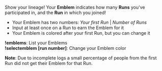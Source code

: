 Show your lineage! Your **Emblem** indicates how many **Runs** you've participated in, and the **Run** in which you joined!

- Your Emblem has two numbers: *Your first Run* | *Number of Runs*
- Input at least once on a Run to earn the Emblem for it
- Your Emblem is colored after your first Run, but you can change it

**!emblems**: List your Emblems  
**!selectemblem \[run number\]**: Change your Emblem color

**Note**: Due to incomplete logs a small percentage of people from the first Run did not get their Emblem for that Run.
